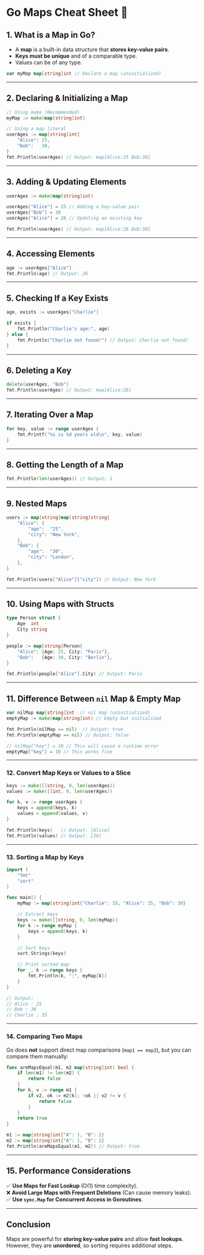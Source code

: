 # **Go Maps Cheat Sheet** 🚀

## **1. What is a Map in Go?**

-  A **map** is a built-in data structure that **stores key-value pairs**.
-  **Keys must be unique** and of a comparable type.
-  Values can be of any type.

```go
var myMap map[string]int // Declare a map (uninitialized)
```

---

## **2. Declaring & Initializing a Map**

```go
// Using make (Recommended)
myMap := make(map[string]int)

// Using a map literal
userAges := map[string]int{
    "Alice": 25,
    "Bob":   30,
}
fmt.Println(userAges) // Output: map[Alice:25 Bob:30]
```

---

## **3. Adding & Updating Elements**

```go
userAges := make(map[string]int)

userAges["Alice"] = 25 // Adding a key-value pair
userAges["Bob"] = 30
userAges["Alice"] = 26 // Updating an existing key

fmt.Println(userAges) // Output: map[Alice:26 Bob:30]
```

---

## **4. Accessing Elements**

```go
age := userAges["Alice"]
fmt.Println(age) // Output: 26
```

---

## **5. Checking If a Key Exists**

```go
age, exists := userAges["Charlie"]

if exists {
    fmt.Println("Charlie's age:", age)
} else {
    fmt.Println("Charlie not found!") // Output: Charlie not found!
}
```

---

## **6. Deleting a Key**

```go
delete(userAges, "Bob")
fmt.Println(userAges) // Output: map[Alice:26]
```

---

## **7. Iterating Over a Map**

```go
for key, value := range userAges {
    fmt.Printf("%s is %d years old\n", key, value)
}
```

---

## **8. Getting the Length of a Map**

```go
fmt.Println(len(userAges)) // Output: 1
```

---

## **9. Nested Maps**

```go
users := map[string]map[string]string{
    "Alice": {
        "age":  "25",
        "city": "New York",
    },
    "Bob": {
        "age":  "30",
        "city": "London",
    },
}

fmt.Println(users["Alice"]["city"]) // Output: New York
```

---

## **10. Using Maps with Structs**

```go
type Person struct {
    Age  int
    City string
}

people := map[string]Person{
    "Alice": {Age: 25, City: "Paris"},
    "Bob":   {Age: 30, City: "Berlin"},
}

fmt.Println(people["Alice"].City) // Output: Paris
```

---

## **11. Difference Between `nil` Map & Empty Map**

```go
var nilMap map[string]int  // nil map (uninitialized)
emptyMap := make(map[string]int) // Empty but initialized

fmt.Println(nilMap == nil)  // Output: true
fmt.Println(emptyMap == nil) // Output: false

// nilMap["key"] = 10 // This will cause a runtime error
emptyMap["key"] = 10 // This works fine
```

---

### **12. Convert Map Keys or Values to a Slice**

```go
keys := make([]string, 0, len(userAges))
values := make([]int, 0, len(userAges))

for k, v := range userAges {
    keys = append(keys, k)
    values = append(values, v)
}

fmt.Println(keys)   // Output: [Alice]
fmt.Println(values) // Output: [26]
```

---

### **13. Sorting a Map by Keys**

```go
import (
	"fmt"
	"sort"
)

func main() {
	myMap := map[string]int{"Charlie": 35, "Alice": 25, "Bob": 30}

	// Extract keys
	keys := make([]string, 0, len(myMap))
	for k := range myMap {
		keys = append(keys, k)
	}

	// Sort keys
	sort.Strings(keys)

	// Print sorted map
	for _, k := range keys {
		fmt.Println(k, ":", myMap[k])
	}
}

// Output:
// Alice : 25
// Bob : 30
// Charlie : 35
```

---

### **14. Comparing Two Maps**

Go does **not** support direct map comparisons (`map1 == map2`), but you can compare them manually:

```go
func areMapsEqual(m1, m2 map[string]int) bool {
    if len(m1) != len(m2) {
        return false
    }
    for k, v := range m1 {
        if v2, ok := m2[k]; !ok || v2 != v {
            return false
        }
    }
    return true
}

m1 := map[string]int{"A": 1, "B": 2}
m2 := map[string]int{"A": 1, "B": 2}
fmt.Println(areMapsEqual(m1, m2)) // Output: true
```

---

## **15. Performance Considerations**

✅ **Use Maps for Fast Lookup** (O(1) time complexity).  
❌ **Avoid Large Maps with Frequent Deletions** (Can cause memory leaks).  
✅ **Use `sync.Map` for Concurrent Access in Goroutines**.

---

## **Conclusion**

Maps are powerful for **storing key-value pairs** and allow **fast lookups**.  
However, they are **unordered**, so sorting requires additional steps.
